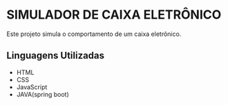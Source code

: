 # SIMULADOR DE CAIXA ELETRÔNICO

Este projeto simula o comportamento de um caixa eletrônico.

## Linguagens Utilizadas

- HTML
- CSS
- JavaScript
- JAVA(spring boot)

